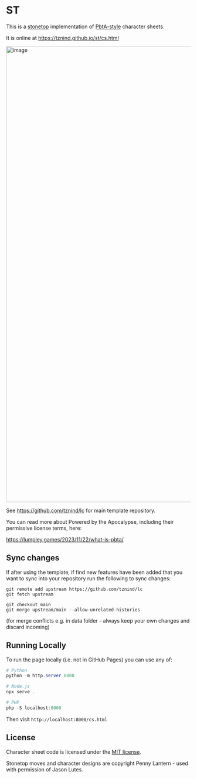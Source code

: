 # ST

This is a [stonetop](https://www.kickstarter.com/projects/1735046512/stonetop) implementation of [PbtA-style](https://en.wikipedia.org/wiki/Powered_by_the_Apocalypse?utm_source=chatgpt.com) character sheets.

It is online at https://tznind.github.io/st/cs.html

<img width="975" height="1241" alt="image" src="https://github.com/user-attachments/assets/a8d3d7dd-ab63-4c77-acfe-6259afde5c29" />


See https://github.com/tznind/lc for main template repository.

You can read more about Powered by the Apocalypse, including their permissive license terms, here:

https://lumpley.games/2023/11/22/what-is-pbta/

## Sync changes

If after using the template, if find new features have been added that you want to sync into your repository run the following to sync changes:

```
git remote add upstream https://github.com/tznind/lc
git fetch upstream

git checkout main
git merge upstream/main --allow-unrelated-histories
```

(for merge conflicts e.g. in data folder - always keep your own changes and discard incoming)

## Running Locally

To run the page locally (i.e. not in GitHub Pages) you can use any of:

```powershell
# Python
python -m http.server 8000

# Node.js
npx serve .

# PHP  
php -S localhost:8000
```

Then visit `http://localhost:8000/cs.html`

## License

Character sheet code is licensed under the [MIT license](./LICENSE).

Stonetop moves and character designs are copyright Penny Lantern - used with permission of Jason Lutes.
